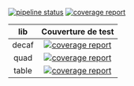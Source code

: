 [![pipeline status](https://git.unistra.fr/avogel/compilateur-decaf/badges/master/pipeline.svg)](https://git.unistra.fr/avogel/compilateur-decaf/-/commits/master) 
 [![coverage report](https://git.unistra.fr/avogel/compilateur-decaf/badges/master/coverage.svg)](https://git.unistra.fr/avogel/compilateur-decaf/-/commits/master) 

|  lib  | Couverture de test |
|:-----:|:------------------:|
| decaf  | [![coverage report](https://git.unistra.fr/avogel/compilateur-decaf/badges/master/coverage.svg?job=test-decaf)](https://git.unistra.fr/avogel/compilateur-decaf/-/commits/master) |
| quad  | [![coverage report](https://git.unistra.fr/avogel/compilateur-decaf/badges/master/coverage.svg?job=test-quad)](https://git.unistra.fr/avogel/compilateur-decaf/-/commits/master) |
| table | [![coverage report](https://git.unistra.fr/avogel/compilateur-decaf/badges/master/coverage.svg?job=test-table)](https://git.unistra.fr/avogel/compilateur-decaf/-/commits/master) |